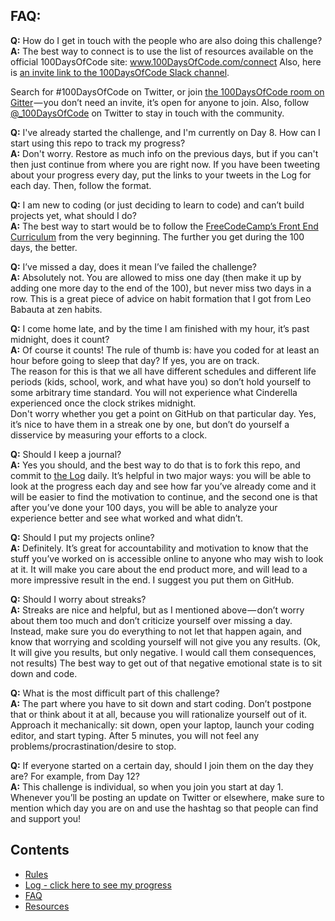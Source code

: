 ## FAQ:
  **Q:** How do I get in touch with the people who are also doing this challenge?  
  **A:** The best way to connect is to use the list of resources available on the official 100DaysOfCode site:
  www.100DaysOfCode.com/connect
  Also, here is [an invite link to the 100DaysOfCode Slack channel](https://join.slack.com/t/100xcode/shared_invite/enQtNzQwMzIwMzQxODc5LWQwMjU5Mjg0N2ZiMzIzYzJiZmE0YjNiYTBiZDBjNjlkNjBmMTYxNDBmNmE2YmE2YzY4NTgzY2Y5NDQxNWY5ZDM).

  Search for #100DaysOfCode on Twitter, or join [the 100DaysOfCode room on Gitter](https://gitter.im/Kallaway/100DaysOfCode) — you don’t need an invite, it’s open for anyone to join. Also, follow [@_100DaysOfCode](https://twitter.com/_100DaysOfCode) on Twitter to stay in touch with the community.

  **Q:** I've already started the challenge, and I'm currently on Day 8. How can I start using this repo to track my progress?  
  **A:** Don't worry. Restore as much info on the previous days, but if you can't then just continue from where you are right now. If you have been tweeting about your progress every day, put the links to your tweets in the Log for each day. Then, follow the format.  

  **Q:** I am new to coding (or just deciding to learn to code) and can’t build projects yet, what should I do?  
  **A:** The best way to start would be to follow the [FreeCodeCamp’s Front End Curriculum](https://www.freecodecamp.com/) from the very beginning. The further you get during the 100 days, the better.  

  **Q:** I’ve missed a day, does it mean I’ve failed the challenge?  
  **A:** Absolutely not. You are allowed to miss one day (then make it up by adding one more day to the end of the 100), but never miss two days in a row. This is a great piece of advice on habit formation that I got from Leo Babauta at zen habits.  

  **Q:** I come home late, and by the time I am finished with my hour, it’s past midnight, does it count?  
  **A:** Of course it counts! The rule of thumb is: have you coded for at least an hour before going to sleep that day? If yes, you are on track.  
  The reason for this is that we all have different schedules and different life periods (kids, school, work, and what have you) so don’t hold yourself to some arbitrary time standard. You will not experience what Cinderella experienced once the clock strikes midnight.  
  Don't worry whether you get a point on GitHub on that particular day. Yes, it’s nice to have them in a streak one by one, but don’t do yourself a disservice by measuring your efforts to a clock.  

  **Q:** Should I keep a journal?  
  **A:** Yes you should, and the best way to do that is to fork this repo, and commit to [the Log](log.md) daily. It’s helpful in two major ways: you will be able to look at the progress each day and see how far you’ve already come and it will be easier to find the motivation to continue, and the second one is that after you’ve done your 100 days, you will be able to analyze your experience better and see what worked and what didn’t.

  **Q:** Should I put my projects online?  
  **A:** Definitely. It’s great for accountability and motivation to know that the stuff you’ve worked on is accessible online to anyone who may wish to look at it. It will make you care about the end product more, and will lead to a more impressive result in the end. I suggest you put them on GitHub.

  **Q:** Should I worry about streaks?  
  **A:** Streaks are nice and helpful, but as I mentioned above — don’t worry about them too much and don’t criticize yourself over missing a day. Instead, make sure you do everything to not let that happen again, and know that worrying and scolding yourself will not give you any results. (Ok, It will give you results, but only negative. I would call them consequences, not results) The best way to get out of that negative emotional state is to sit down and code.

  **Q:** What is the most difficult part of this challenge?  
  **A:** The part where you have to sit down and start coding. Don’t postpone that or think about it at all, because you will rationalize yourself out of it. Approach it mechanically: sit down, open your laptop, launch your coding editor, and start typing. After 5 minutes, you will not feel any problems/procrastination/desire to stop.  

  **Q:** If everyone started on a certain day, should I join them on the day they are? For example, from Day 12?  
  **A:** This challenge is individual, so when you join you start at day 1. Whenever you’ll be posting an update on Twitter or elsewhere, make sure to mention which day you are on and use the hashtag so that people can find and support you!  

## Contents
* [Rules](rules.md)
* [Log - click here to see my progress](log.md)
* [FAQ](FAQ.md)
* [Resources](resources.md)
